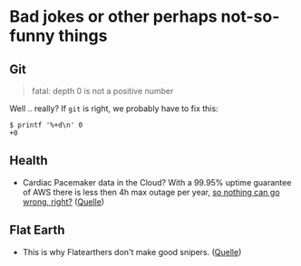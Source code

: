 # Bad jokes or other perhaps not-so-funny things

## Git

> fatal: depth 0 is not a positive number

Well .. really?  If `git` is right, we probably have to fix this:

    $ printf '%+d\n' 0
    +0

## Health

- Cardiac Pacemaker data in the Cloud?  With a 99.95% uptime guarantee of AWS there is less then 4h max outage per year, [so nothing can go wrong, right?](https://forums.aws.amazon.com/thread.jspa?threadID=65649&tstart=0) ([Quelle](https://www.heise.de/forum/heise-online/News-Kommentare/Cloud-Anbieter-idgard-verliert-Schluessel-einige-Daten-nicht-mehr-erreichbar/geht-noch-besser/posting-35933099/show/))

## Flat Earth

- This is why Flatearthers don't make good snipers. ([Quelle](https://youtu.be/iOx08RKXsfk?t=339))
